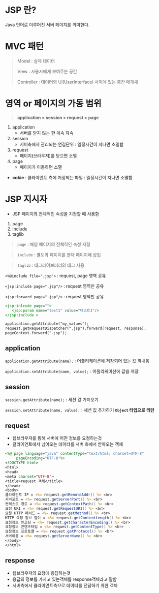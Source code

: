 # JSP 란?
Java 언어로 이루어진 서버 페이지를 의미한다.

# MVC 패턴

> Model : 실제 데이터
> 
> View : 사용자에게 보여주는 공간
> 
> Controller : 데이터와 UI(UserInterface) 사이에 있는 중간 매개체

# 영역 or 페이지의 가동 범위
> **application > session > request > page**

1. application
   * 서버를 닫지 않는 한 계속 지속 
2. session
   * 서버측에서 관리되는 연결단위 : 일정시간이 지나면 소멸함
3. request
   * 페이지(브라우저)를 닫으면 소멸
4. page
   * 페이지가 이동하면 소멸

* **cokie** : 클라이언트 측에 저장되는 파일 : 일정시간이 지나면 소멸함

# JSP 지시자
* JSP 페이지의 전체적인 속성을 지정할 때 사용함
1. page
2. include
3. taglib

> `page` : 해당 페이지의 전체적인 속성 지정

> `include` : 별도의 페이지를 현재 페이지에 삽입

> `taglib` : 태그라이브러리의 태그 사용

`<%@include file=".jsp">` : request, page 영역 공유

`<jsp:include page=".jsp"/>` : request 영역만 공유

`<jsp:forword page=".jsp"/>` : request 영역만 공유

```jsp
<jsp:inlcude page="">
​	<jsp:param name="test1" value="테스트1"/>
</jsp:include >

application.getAttribute("my_values");
request.getRequestDispatcher(".jsp").forward(request, response);
pageContext.forward(".jsp");
```

## application
`application.getAttribute(name);` : 어플리케이션에 저장되어 있는 값 꺼내옴

`application.setAttribute(name, value);` : 어플리케이션에 값을 저장

## session
`session.getAttribute(name);` : 세션 값 가져오기

`session.setAttribute(name, value);` : 세션 값 추가하기 **`Object` 타입으로 리턴**

## request
- 웹브라우저를 통해 서버에 어떤 정보를 요청하는것
- 클라이언트에서 넘어오는 데이터를 서버 측에서 받아오는 객체
```jsp
<%@ page language="java" contentType="text/html; charset=UTF-8"
     pageEncoding="UTF-8"%>
<!DOCTYPE html>
<html>
<head>
<meta charset="UTF-8">
<title>request 객체</title>
</head>
<body>
클라이언트 IP = <%= request.getRemoteAddr() %> <br>
서버포트 = <%= request.getServerPort() %> <br>
컨텍스트 경로 = <%= request.getContextPath() %> <br>
요청 URI = <%= request.getRequestURI() %> <br>
요청 HTTP 메서드 = <%= request.getMethod() %> <br>
HTTP 요청 정보 길이 = <%= request.getContentLength() %> <br>
요청정보 인코딩 = <%= request.getCharacterEncoding() %> <br>
요청정보 콘텐츠타입 = <%= request.getContentType() %> <br>
요청정보 프로토콜 = <%= request.getProtocol() %> <br>
서버이름 = <%= request.getServerName() %> <br>
</body>
</html>
```

## response
- 웹브라우저의 요청에 응답하는것
- 응답의 정보를 가지고 있는객체를 response객체라고 말함
- 서버측에서 클라이언트측으로 데이터를 전달하기 위한 객체


